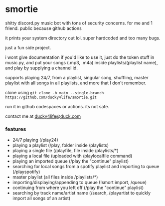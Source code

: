 # smortie

shitty discord.py music bot with tons of security concerns. for me and 1 friend. public because github actions

it prints your system directory out lol. super hardcoded and too many bugs.

just a fun side project.

i wont give documentation if you'd like to use it, just do the token stuff in music.py, and put your songs (.mp3, .m4a) inside playlists/(playlist name), and play by supplying a channel id.

supports playing 24/7, from a playlist, singular song, shuffling, master playlist with all songs in all playlists, and more that I don't remember.

clone using `git clone -b main --single-branch https://github.com/ducky4life/smortie.git`

run it in github codespaces or actions. its not safe.

contact me at ducky4life@duck.com

### features

- 24/7 playing (/play24)
- playing a playlist (/play, folder inside /playlists)
- playing a single file (/playfile, file inside /playlists/*)
- playing a local file (uploaded with /playlocalfile command)
- playing an imported queue (/play the "continue" playlist)
- searching for local songs from a spotify playlist and importing to queue (/playspotify)
- master playlist (all files inside /playlists/*)
- importing/displaying/appending to queue (!smort import, /queue)
- continuing from where you left off (/play the "continue" playlist)
- searching by track name/artist name (/search, /playartist to quickly import all songs of an artist)
